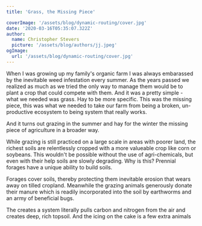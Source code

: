 ```yaml
---
title: 'Grass, the Missing Piece'

coverImage: '/assets/blog/dynamic-routing/cover.jpg'
date: '2020-03-16T05:35:07.322Z'
author:
  name: Christopher Stevers
  picture: '/assets/blog/authors/jj.jpeg'
ogImage:
  url: '/assets/blog/dynamic-routing/cover.jpg'
---
```


When I was growing up my family's organic farm I was always embarassed by the inevitable weed infestation every summer. As the years passed we realized as much as we tried the only way to manage them would be to plant a crop that could compete with them. And it was a pretty simple - what we needed was grass.
Hay to be more specific. This was the missing piece, this was what we needed to take our farm from being a broken, un-productive ecosystem to being system that really works.

And it turns out grazing in the summer and hay for the winter the missing piece of agriculture in a broader way.

While grazing is still practiced on a large scale in areas with poorer land, the richest soils are relentlessly cropped with a more valueable crop like corn or soybeans. This wouldn't be possible without the use of agri-chemicals, but even with their help soils are slowly degrading. Why is this? Prennial forages have a unique ability to build soils.

Forages cover soils, thereby protecting them inevitable erosion that wears away on tilled cropland. Meanwhile the grazing animals generously donate their manure which is readily incorporated into the soil by earthworms and an army of beneficial bugs.

The creates a system literally pulls carbon and nitrogen from the air and creates deep, rich topsoil. And the icing on the cake is a few extra animals 